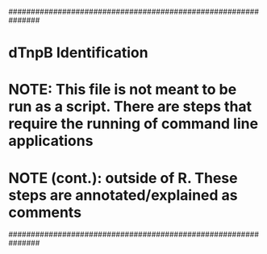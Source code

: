 ###############################################################
# dTnpB Identification

# NOTE: This file is not meant to be run as a script. There are steps that require the running of command line applications
  # NOTE (cont.): outside of R. These steps are annotated/explained as comments

  ###############################################################
